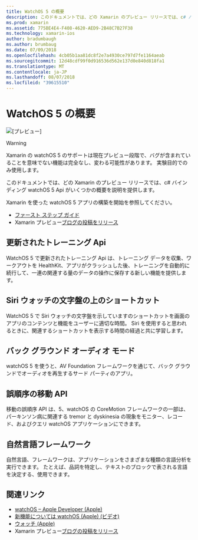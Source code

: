 ```yaml
---
title: WatchOS 5 の概要
description: このドキュメントでは、どの Xamarin のプレビュー リリースでは、c# バインディング watchOS 5 Api がいくつかの概要を説明を提供します。
ms.prod: xamarin
ms.assetid: 775BE4E4-F408-4620-AED9-2B48C7B27F38
ms.technology: xamarin-ios
author: bradumbaugh
ms.author: brumbaug
ms.date: 07/09/2018
ms.openlocfilehash: 4cb05b1aa81dc8f2e7a4930ce797d7fe1164aeab
ms.sourcegitcommit: 12d48cdf99f0d916536d562e137d0e840d818fa1
ms.translationtype: MT
ms.contentlocale: ja-JP
ms.lasthandoff: 08/07/2018
ms.locfileid: "39615510"
---
```

# <a name="introduction-to-watchos-5"></a>WatchOS 5 の概要

 ![[プレビュー]](~/media/shared/preview.png)

> [!WARNING]
> Xamarin の watchOS 5 のサポートは現在プレビュー段階で、バグが含まれていることを意味でない機能は完全なし、変わる可能性があります。 実験目的でのみ使用します。

このドキュメントでは、どの Xamarin のプレビュー リリースでは、c# バインディング watchOS 5 Api がいくつかの概要を説明を提供します。

Xamarin を使った watchOS 5 アプリの構築を開始を参照してください。

- [ファースト ステップ ガイド](~/ios/platform/introduction-to-ios12/get-started.md)
- Xamarin プレビュー[ブログの投稿をリリース](https://releases.xamarin.com/preview-release-xcode-10-beta-5/)

## <a name="updated-workout-apis"></a>更新されたトレーニング Api

WatchOS 5 で更新されたトレーニング Api は、トレーニング データを収集、ワークアウトを HealthKit、アプリがクラッシュした後、トレーニングを自動的に続行して、一連の関連する量のデータの操作に保存する新しい機能を提供します。

## <a name="shortcuts-on-the-siri-watch-face"></a>Siri ウォッチの文字盤の上のショートカット

WatchOS 5 で Siri ウォッチの文字盤を示していますのショートカットを画面のアプリのコンテンツと機能をユーザーに適切な時間。 Siri を使用すると思われるときに、関連するショートカットを表示する時間の経過と共に学習します。

## <a name="background-audio-mode"></a>バック グラウンド オーディオ モード

watchOS 5 を使うと、AV Foundation フレームワークを通じて、バック グラウンドでオーディオを再生するサード パーティのアプリ。

## <a name="movement-disorder-api"></a>誤順序の移動 API

移動の誤順序 API は、5、watchOS の CoreMotion フレームワークの一部は、パーキンソン病に関連する tremor と dyskinesia の現象をモニター、レコード、およびクエリ watchOS アプリケーションにできます。

## <a name="natural-language-framework"></a>自然言語フレームワーク

自然言語、フレームワークは、アプリケーションをさまざまな種類の言語分析を実行できます。 たとえば、品詞を特定し、テキストのブロックで表される言語を決定する、使用できます。

## <a name="related-links"></a>関連リンク

- [watchOS – Apple Developer (Apple)](https://developer.apple.com/watchOS/)
- [新機能については watchOS (Apple) (ビデオ)](https://developer.apple.com/videos/play/wwdc2018/206/)
- [ウォッチ (Apple)](https://www.apple.com/watch/)
- Xamarin プレビュー[ブログの投稿をリリース](https://releases.xamarin.com/preview-release-xcode-10-beta-5/)
